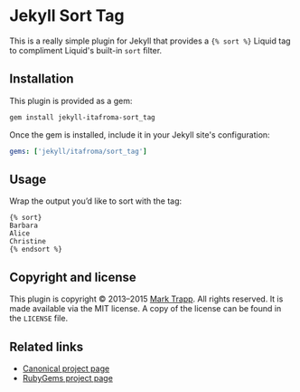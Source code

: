 # Jekyll Sort Tag

This is a really simple plugin for Jekyll that provides a
`{% sort %}` Liquid tag to compliment Liquid's built-in
`sort` filter.

## Installation

This plugin is provided as a gem:

```sh
gem install jekyll-itafroma-sort_tag
```

Once the gem is installed, include it in your Jekyll site's configuration:

```yaml
gems: ['jekyll/itafroma/sort_tag']
```

## Usage

Wrap the output you’d like to sort with the tag:

```liquid
{% sort}
Barbara
Alice
Christine
{% endsort %}
```

## Copyright and license

This plugin is copyright © 2013–2015 [Mark Trapp][1]. All rights reserved. It is made
available via the MIT license. A copy of the license can be found in the
`LICENSE` file.

## Related links

* [Canonical project page][2]
* [RubyGems project page][3]

[1]: https://marktrapp.com "Mark Trapp’s website"
[2]: https://marktrapp.com/projects/jekyll-sort-tag "Jekyll Sort Tag project page"
[3]: https://rubygems.org/gems/jekyll-itafroma-sort_tag "RubyGems project page"
